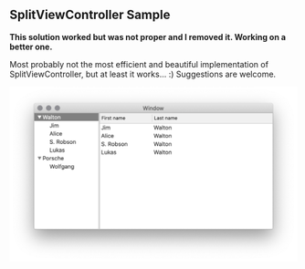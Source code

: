 ## SplitViewController Sample

**This solution worked but was not proper and I removed it. Working on a better one.**

Most probably not the most efficient and beautiful implementation of SplitViewController, but at least it works... :) 
Suggestions are welcome.

![SplitViewController](SplitViewController.png)